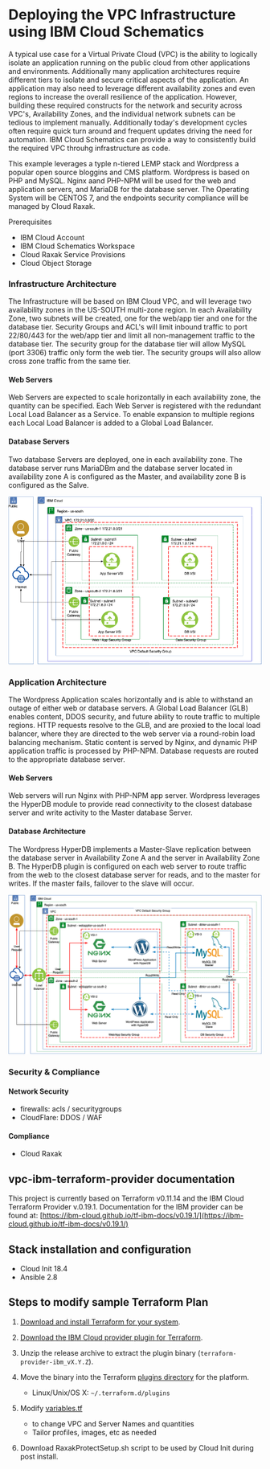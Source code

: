 # Deploying the VPC Infrastructure using IBM Cloud Schematics
A typical use case for a Virtual Private Cloud (VPC) is the ability to logically isolate an application running on the public cloud from other applications and environments.  Additionally many
application architectures require different tiers to isolate and secure critical aspects of the application.   An application may also need to leverage different availability zones and even regions
to increase the overall resilience of the application.   However, building these required constructs for the network and security across VPC's, Availability Zones, and the individual network subnets
can be tedious to implement manually.   Additionally today's development cycles often require quick turn around and frequent updates driving the need for automation.  IBM Cloud Schematics can provide a way to consistently build the required VPC throuhg infrastructure as code. 

This example leverages a typle n-tiered LEMP stack and Wordpress a popular open source bloggins and CMS platform.  Wordpress is based on PHP and MySQL.  Nginx aand PHP-NPM will be used for the web and application servers, and MariaDB for the database server.   The Operating System will be CENTOS 7, and the endpoints security compliance will be managed by Cloud Raxak.

Prerequisites
* IBM Cloud Account
* IBM Cloud Schematics Workspace
* Cloud Raxak Service Provisions
* Cloud Object Storage 

### Infrastructure Architecture
The Infrastructure will be based on IBM Cloud VPC, and will leverage two availability zones in the US-SOUTH multi-zone region.   In each Availability Zone, two subnets will be created, one for the web/app tier and one for the database tier.   Security Groups and ACL's will limit inbound traffic to port 22/80/443 for the web/app tier and limit all non-management traffic to the database tier.   The security group for the database tier will allow MySQL (port 3306) traffic only form the web tier.   The security groups will also allow cross zone traffic from the same tier.

#### Web Servers
Web Servers are expected to scale horizontally in each availability zone, the quantity can be specified.   Each Web Server is registered with the redundant Local Load Balancer as a Service.   To enable expansion to multiple regions each Local Load Balancer is added to a Global Load Balancer.

#### Database Servers
Two database Servers are deployed, one in each availability zone.  The database server runs MariaDBm and the database server located in availability zone A is configured as the Master, and availability zone B is configured as the Salve.

![3tier Web App - Infrastructure](images/infrastructure-architecture.png)


### Application Architecture
The Wordpress Application scales horizontally and is able to withstand an outage of either web or database servers.    A Global Load Balancer (GLB) enables content, DDOS security, and future ability to route traffic to multiple regions.   HTTP requests resolve to the GLB, and are proxied to the local load balancer, where they are directed to the web server via a round-robin load balancing mechanism.  Static content is served by Nginx, and dynamic PHP application traffic is processed by PHP-NPM.  Database requests are routed to the appropriate database server.

#### Web Servers
Web servers will run Nginx with PHP-NPM app server.   Wordpress leverages the HyperDB module to provide read connectivity to the closest database server and write activity to the Master database Server.  

#### Database Architecture
The Wordpress HyperDB implements a Master-Slave replication between the database server in Availability Zone A and the server in Availability Zone B.  The HyperDB plugin is configured on each web server to route traffic from the web to the closest database server for reads, and to the master for writes. If the master fails, failover to the slave will occur.

![3tuer Web App - Application](images/application-data-flow.png)

### Security & Compliance
#### Network Security
* firewalls: acls / securitygroups 
* CloudFlare: DDOS / WAF

#### Compliance
* Cloud Raxak

## vpc-ibm-terraform-provider documentation
This project is currently based on Terraform v0.11.14 and the IBM Cloud Terraform Provider v.0.19.1.
Documentation for the IBM provider can be found at: [https://ibm-cloud.github.io/tf-ibm-docs/v0.19.1/](https://ibm-cloud.github.io/tf-ibm-docs/v0.19.1/)

## Stack installation and configuration
* Cloud Init 18.4
* Ansible 2.8

## Steps to modify sample Terraform Plan

1. [Download and install Terraform for your system](https://www.terraform.io/intro/getting-started/install.html). 

2. [Download the IBM Cloud provider plugin for Terraform](https://github.com/IBM-Bluemix/terraform-provider-ibm/releases).

3. Unzip the release archive to extract the plugin binary (`terraform-provider-ibm_vX.Y.Z`).

4. Move the binary into the Terraform [plugins directory](https://www.terraform.io/docs/configuration/providers.html#third-party-plugins) for the platform.
    - Linux/Unix/OS X: `~/.terraform.d/plugins`

5. Modify [variables.tf](../variables.tf)
    -  to change VPC and Server Names and quantities
    -  Tailor profiles, images, etc as needed 

   
6.  Download RaxakProtectSetup.sh script to be used by Cloud Init during post install.
